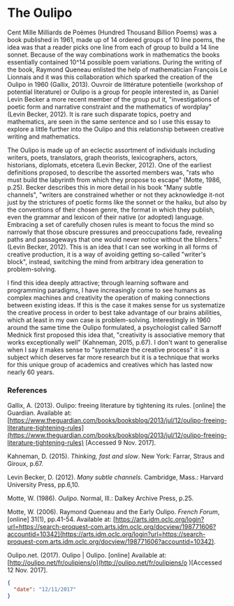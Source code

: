 # The Oulipo

Cent Mille Milliards de Poèmes (Hundred Thousand Billion Poems) was a book published in 1961, made up of 14 ordered groups of 10 line poems, the idea was that a reader picks one line from each of group to build a 14 line sonnet. Because of the way combinations work in mathematics the books essentially contained 10^14 possible poem variations. During the writing of the book, Raymond Queneau enlisted the help of mathematician François Le Lionnais and it was this collaboration which sparked the creation of the Oulipo in 1960 (Gallix, 2013). Ouvroir de littérature potentielle (workshop of potential literature) or Oulipo is a group for people interested in, as Daniel Levin Becker a more recent member of the group put it, "investigations of poetic form and narrative constraint and the mathematics of wordplay" (Levin Becker, 2012). It is rare such disparate topics, poetry and mathematics, are seen in the same sentence and so I use this essay to explore a little further into the Oulipo and this relationship between creative writing and mathematics.

The Oulipo is made up of an eclectic assortment of individuals including writers, poets, translators, graph theorists, lexicographers, actors, historians, diplomats, etcetera  (Levin Becker, 2012). One of the earliest definitions proposed, to describe the assorted members was, "rats who must build the labyrinth from which they propose to escape" (Motte, 1986, p.25). Becker describes this in more detail in his book "Many subtle channels", "writers are constrained whether or not they acknowledge it-not just by the strictures of poetic forms like the sonnet or the haiku, but also by the conventions of their chosen genre, the format in which they publish, even the grammar and lexicon of their native (or adopted) language. Embracing a set of carefully chosen rules is meant to focus the mind so narrowly that those obscure pressures and preoccupations fade, revealing paths and passageways that one would never notice without the blinders." (Levin Becker, 2012). This is an idea that I can see working in all forms of creative production, it is a way of avoiding getting so-called "writer's block", instead, switching the mind from arbitrary idea generation to problem-solving.

I find this idea deeply attractive; through learning software and programming paradigms, I have increasingly come to see humans as complex machines and creativity the operation of making connections between existing ideas. If this is the case it makes sense for us systematize the creative process in order to best take advantage of our brains abilities, which at least in my own case is problem-solving. Interestingly in 1960 around the same time the Oulipo formulated, a psychologist called Sarnoff Mednick first proposed this idea that, "creativity is associative memory that works exceptionally well" (Kahneman, 2015, p.67). I don't want to generalise when I say it makes sense to "systematize the creative process" it is a subject which deserves far more research but it is a technique that works for this unique group of academics and creatives which has lasted now nearly 60 years.

### References

Gallix, A. (2013). Oulipo: freeing literature by tightening its rules. [online] the Guardian. Available at: [https://www.theguardian.com/books/booksblog/2013/jul/12/oulipo-freeing-literature-tightening-rules](https://www.theguardian.com/books/booksblog/2013/jul/12/oulipo-freeing-literature-tightening-rules) [Accessed 9 Nov. 2017].

Kahneman, D. (2015). *Thinking, fast and slow*. New York: Farrar, Straus and Giroux, p.67.

Levin Becker, D. (2012). *Many subtle channels*. Cambridge, Mass.: Harvard University Press, pp.6,10.

Motte, W. (1986). *Oulipo*. Normal, Ill.: Dalkey Archive Press, p.25.

Motte, W. (2006). Raymond Queneau and the Early Oulipo. *French Forum*, [online] 31(1), pp.41-54. Available at: [https://arts.idm.oclc.org/login?url=https://search-proquest-com.arts.idm.oclc.org/docview/198771606?accountid=10342](https://arts.idm.oclc.org/login?url=https://search-proquest-com.arts.idm.oclc.org/docview/198771606?accountid=10342).

Oulipo.net. (2017). Oulipo | Oulipo. [online] Available at: [http://oulipo.net/fr/oulipiens/o](http://oulipo.net/fr/oulipiens/o )[Accessed 12 Nov. 2017].



```json
{
  "date": "12/11/2017"
}
```

